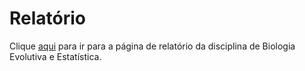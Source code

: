 # Relatório

Clique [aqui](https://brunopiato.github.io/R/resolucao/relatorio.html) para ir para a página de relatório da disciplina de Biologia Evolutiva e Estatística.
